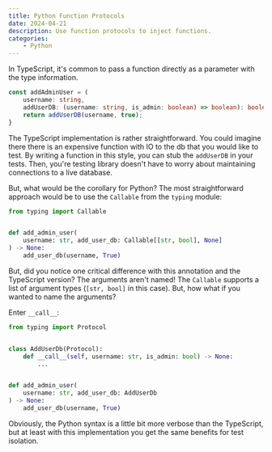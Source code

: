 ```yaml
---
title: Python Function Protocols
date: 2024-04-21
description: Use function protocols to inject functions.
categories:
    - Python
---
```


In TypeScript, it's common to pass a function directly as a parameter with the type information.


```typescript
const addAdminUser = (
    username: string,
    addUserDB: (username: string, is_admin: boolean) => boolean): boolean => {
    return addUserDB(username, true);
}
```

The TypeScript implementation is rather straightforward.  You could imagine there there is an expensive function with IO to the db that you would like to test.  By writing a function in this style, you can stub the `addUserDB` in your tests.  Then, you're testing library doesn't have to worry about maintaining connections to a live database.


But, what would be the corollary for Python?  The most straightforward approach would be to use the `Callable` from the `typing` module:


```python
from typing import Callable


def add_admin_user(
    username: str, add_user_db: Callable[[str, bool], None]
) -> None:
    add_user_db(username, True)
```

But, did you notice one critical difference with this annotation and the TypeScript version?  The arguments aren't named!  The `Callable` supports a list of argument types (`[str, bool]` in this case).  But, how what if you wanted to name the arguments?

Enter `__call__`:

```python
from typing import Protocol


class AddUserDb(Protocol):
    def __call__(self, username: str, is_admin: bool) -> None:
        ...


def add_admin_user(
    username: str, add_user_db: AddUserDb
) -> None:
    add_user_db(username, True)

```

Obviously, the Python syntax is a little bit more verbose than the TypeScript, but at least with this implementation you get the same benefits for test isolation.